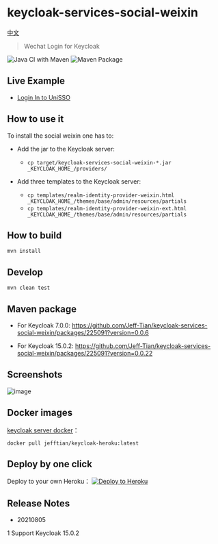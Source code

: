 # keycloak-services-social-weixin

[中文](README_zh-CN.md)

> Wechat Login for Keycloak

![Java CI with Maven](https://github.com/Jeff-Tian/keycloak-services-social-weixin/workflows/Java%20CI%20with%20Maven/badge.svg)
![Maven Package](https://github.com/Jeff-Tian/keycloak-services-social-weixin/workflows/Maven%20Package/badge.svg)

## Live Example

- [Login In to UniSSO](https://keycloak.jiwai.win/auth/realms/UniHeart/protocol/openid-connect/auth?response_type=code&redirect_uri=http%3A%2F%2Fsso.jiwai.win%2Fkeycloak%2Flogin&client_id=UniHeart-Client-Local-3000)

## How to use it

To install the social weixin one has to:

* Add the jar to the Keycloak server:
  * `cp target/keycloak-services-social-weixin-*.jar _KEYCLOAK_HOME_/providers/`

* Add three templates to the Keycloak server:
  * `cp templates/realm-identity-provider-weixin.html _KEYCLOAK_HOME_/themes/base/admin/resources/partials`
  * `cp templates/realm-identity-provider-weixin-ext.html _KEYCLOAK_HOME_/themes/base/admin/resources/partials`
  
## How to build

```shell script
mvn install
```

## Develop

```shell script
mvn clean test
```

## Maven package

- For Keycloak 7.0.0: https://github.com/Jeff-Tian/keycloak-services-social-weixin/packages/225091?version=0.0.6

- For Keycloak 15.0.2: https://github.com/Jeff-Tian/keycloak-services-social-weixin/packages/225091?version=0.0.22

## Screenshots

![image](https://user-images.githubusercontent.com/3367820/82117152-fdfd0300-97a0-11ea-8e10-02c9d9838a0a.png)

## Docker images

[keycloak server docker](https://hub.docker.com/repository/docker/jefftian/keycloak-heroku)：

```shell script
docker pull jefftian/keycloak-heroku:latest
```

## Deploy by one click

Deploy to your own Heroku：
[![Deploy to Heroku](https://www.herokucdn.com/deploy/button.svg)](https://dashboard.heroku.com/new?button-url=https%3A%2F%2Fgithub.com%2FJeff-Tian%2Fkeycloak-heroku&template=https%3A%2F%2Fgithub.com%2FJeff-Tian%2Fkeycloak-heroku)

## Release Notes

* 20210805

1 Support Keycloak 15.0.2

